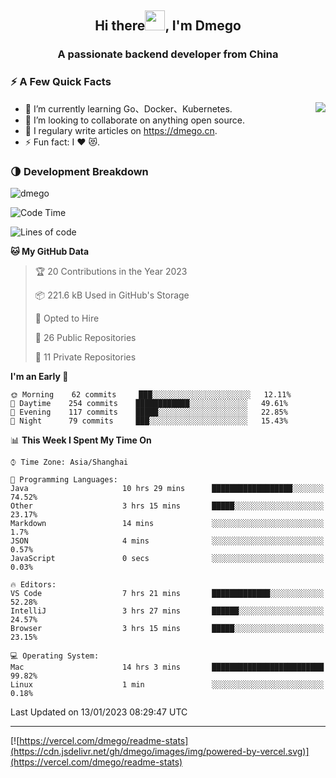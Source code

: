<h2 align="center">Hi there<img src="https://cdn.jsdelivr.net/gh/dmego/images/img/Hi.gif" height="32" />, I'm Dmego </h2>
<h3 align="center">A passionate backend developer from China</h3>

### ⚡️ A Few Quick Facts

<img align="right" src="https://readme-stats-dmego.vercel.app/api?username=dmego&show_icons=true&icon_color=1573B3&hide_title=true&text_color=718096&bg_color=00000000&hide_border=true"/>

<ul>
    <li> 🌱 I’m currently learning Go、Docker、Kubernetes.</li>
    <li> 👯 I’m looking to collaborate on anything open source.</li>
    <li> 📝 I regulary write articles on <a href="https://dmego.cn">https://dmego.cn</a>.</li>
    <li> ⚡ Fun fact: I ❤️ 😻.</li>
</ul>

### 🌗 Development Breakdown

<img src="https://komarev.com/ghpvc/?username=dmego" alt="dmego" />

<!--START_SECTION:waka-->
![Code Time](http://img.shields.io/badge/Code%20Time-1%2C873%20hrs%2012%20mins-blue)

![Lines of code](https://img.shields.io/badge/From%20Hello%20World%20I%27ve%20Written-235%20Thousand%20lines%20of%20code-blue)

**🐱 My GitHub Data** 

> 🏆 20 Contributions in the Year 2023
 > 
> 📦 221.6 kB Used in GitHub's Storage 
 > 
> 💼 Opted to Hire
 > 
> 📜 26 Public Repositories 
 > 
> 🔑 11 Private Repositories  
 > 
**I'm an Early 🐤** 

```text
🌞 Morning    62 commits     ███░░░░░░░░░░░░░░░░░░░░░░   12.11% 
🌆 Daytime    254 commits    ████████████░░░░░░░░░░░░░   49.61% 
🌃 Evening    117 commits    █████░░░░░░░░░░░░░░░░░░░░   22.85% 
🌙 Night      79 commits     ███░░░░░░░░░░░░░░░░░░░░░░   15.43%

```


📊 **This Week I Spent My Time On** 

```text
⌚︎ Time Zone: Asia/Shanghai

💬 Programming Languages: 
Java                     10 hrs 29 mins      ██████████████████░░░░░░░   74.52% 
Other                    3 hrs 15 mins       █████░░░░░░░░░░░░░░░░░░░░   23.17% 
Markdown                 14 mins             ░░░░░░░░░░░░░░░░░░░░░░░░░   1.7% 
JSON                     4 mins              ░░░░░░░░░░░░░░░░░░░░░░░░░   0.57% 
JavaScript               0 secs              ░░░░░░░░░░░░░░░░░░░░░░░░░   0.03%

🔥 Editors: 
VS Code                  7 hrs 21 mins       █████████████░░░░░░░░░░░░   52.28% 
IntelliJ                 3 hrs 27 mins       ██████░░░░░░░░░░░░░░░░░░░   24.57% 
Browser                  3 hrs 15 mins       █████░░░░░░░░░░░░░░░░░░░░   23.15%

💻 Operating System: 
Mac                      14 hrs 3 mins       █████████████████████████   99.82% 
Linux                    1 min               ░░░░░░░░░░░░░░░░░░░░░░░░░   0.18%

```


 Last Updated on 13/01/2023 08:29:47 UTC
<!--END_SECTION:waka-->

---

[![https://vercel.com/dmego/readme-stats](https://cdn.jsdelivr.net/gh/dmego/images/img/powered-by-vercel.svg)](https://vercel.com/dmego/readme-stats)

